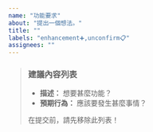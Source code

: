 ```yaml
---
name: "功能要求"
about: "提出一個想法。"
title: ""
labels: "enhancement➕,unconfirm📋"
assignees: ""
---
```

> ### 建議內容列表
>
> - **描述：** 想要甚麼功能？
> - **預期行為：** 應該要發生甚麼事情？
>
> 在提交前，請先移除此列表！
